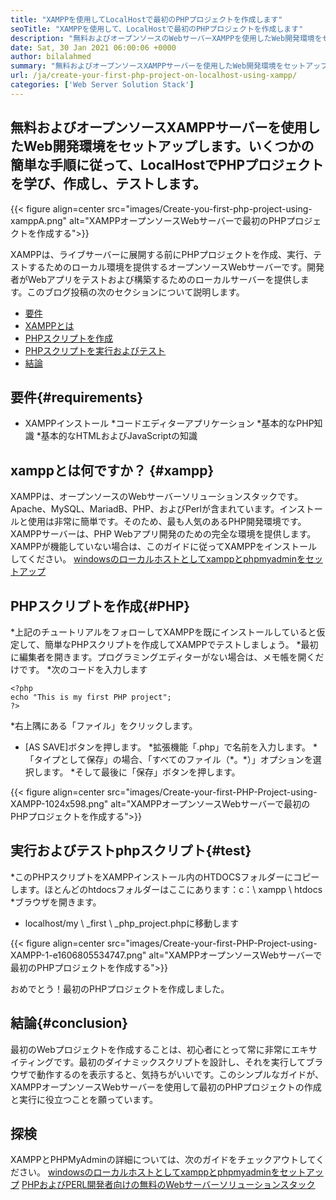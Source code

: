 ```yaml
---
title: "XAMPPを使用してLocalHostで最初のPHPプロジェクトを作成します" 
seoTitle: "XAMPPを使用して、LocalHostで最初のPHPプロジェクトを作成します" 
description: "無料およびオープンソースのWebサーバーXAMPPを使用したWeb開発環境をセットアップします。いくつかの簡単な手順に従って、LocalHostでPHPプロジェクトを作成してテストします。" 
date: Sat, 30 Jan 2021 06:00:06 +0000
author: bilalahmed
summary: "無料およびオープンソースXAMPPサーバーを使用したWeb開発環境をセットアップします。いくつかの簡単な手順に従って、LocalHostでPHPプロジェクトを学び、作成し、テストします。" 
url: /ja/create-your-first-php-project-on-localhost-using-xampp/
categories: ['Web Server Solution Stack']
---
```


## 無料およびオープンソースXAMPPサーバーを使用したWeb開発環境をセットアップします。いくつかの簡単な手順に従って、LocalHostでPHPプロジェクトを学び、作成し、テストします。

{{< figure align=center src="images/Create-you-first-php-project-using-xamppA.png" alt="XAMPPオープンソースWebサーバーで最初のPHPプロジェクトを作成する">}}

XAMPPは、ライブサーバーに展開する前にPHPプロジェクトを作成、実行、テストするためのローカル環境を提供するオープンソースWebサーバーです。開発者がWebアプリをテストおよび構築するためのローカルサーバーを提供します。このブログ投稿の次のセクションについて説明します。
  * [要件][2]
  * [XAMPPとは][3]
  * [PHPスクリプトを作成][4]
  * [PHPスクリプトを実行およびテスト][5]
  * [結論][6]

## 要件{#requirements}
  * XAMPPインストール
  *コードエディターアプリケーション
  *基本的なPHP知識
  *基本的なHTMLおよびJavaScriptの知識

## xamppとは何ですか？ {#xampp}
XAMPPは、オープンソースのWebサーバーソリューションスタックです。 Apache、MySQL、MariadB、PHP、およびPerlが含まれています。インストールと使用は非常に簡単です。そのため、最も人気のあるPHP開発環境です。 XAMPPサーバーは、PHP Webアプリ開発のための完全な環境を提供します。 XAMPPが機能していない場合は、このガイドに従ってXAMPPをインストールしてください。
[windowsのローカルホストとしてxamppとphpmyadminをセットアップ][7]

## PHPスクリプトを作成{#PHP}
  *上記のチュートリアルをフォローしてXAMPPを既にインストールしていると仮定して、簡単なPHPスクリプトを作成してXAMPPでテストしましょう。
  *最初に編集者を開きます。プログラミングエディターがない場合は、メモ帳を開くだけです。
  *次のコードを入力します
```
<?php
echo "This is my first PHP project";
?>
```
  *右上隅にある「ファイル」をクリックします。
  * [AS SAVE]ボタンを押します。
  *拡張機能「.php」で名前を入力します。
  *「タイプとして保存」の場合、「すべてのファイル（\*。\*）」オプションを選択します。
  *そして最後に「保存」ボタンを押します。

{{< figure align=center src="images/Create-your-first-PHP-Project-using-XAMPP-1024x598.png" alt="XAMPPオープンソースWebサーバーで最初のPHPプロジェクトを作成する">}}


## 実行およびテストphpスクリプト{#test}
  *このPHPスクリプトをXAMPPインストール内のHTDOCSフォルダーにコピーします。ほとんどのhtdocsフォルダーはここにあります：c：\ xampp \ htdocs
  *ブラウザを開きます。
  * localhost/my \ _first \ _php_project.phpに移動します

{{< figure align=center src="images/Create-your-first-PHP-Project-using-XAMPP-1-e1606805534747.png" alt="XAMPPオープンソースWebサーバーで最初のPHPプロジェクトを作成する">}}

おめでとう！最初のPHPプロジェクトを作成しました。

## 結論{#conclusion}
最初のWebプロジェクトを作成することは、初心者にとって常に非常にエキサイティングです。最初のダイナミックスクリプトを設計し、それを実行してブラウザで動作するのを表示すると、気持ちがいいです。このシンプルなガイドが、XAMPPオープンソースWebサーバーを使用して最初のPHPプロジェクトの作成と実行に役立つことを願っています。

## 探検
XAMPPとPHPMyAdminの詳細については、次のガイドをチェックアウトしてください。
[windowsのローカルホストとしてxamppとphpmyadminをセットアップ][7]
[PHPおよびPERL開発者向けの無料のWebサーバーソリューションスタック][1]

  
[1]: https://products.containerize.com/solution-stack/xampp
[2]: #requirements
[3]: #xampp
[4]: #php
[5]: #test
[6]: #conclusion
[7]: https://blog.containerize.com/database-management-software/how-to-setup-xampp-and-phpmyadmin-as-localhost-on-windows/
